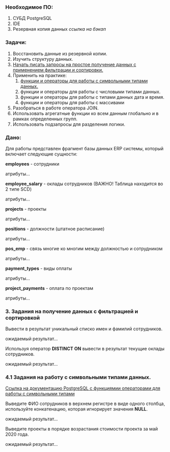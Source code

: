 ### Необходимое ПО:
1. СУБД PostgreSQL
2. IDE
3. Резервная копия данных *ссылка на бэкап*

### Задачи:
1. Восстановить данные из резервной копии.
2. Изучить структуру данных.
3. [Начать писать запросы на простое получение данных с применением фильтрации и сортировки.](#3-задания-на-получение-данных-с-фильтрацией-и-сортировкой)
4. Применить на практике:
    1. [функции и операторы для работы с символьными типами данных.](#41-задания-на-работу-с-символьными-типами-данных)
    2. функции и операторы для работы с числовыми типами данных.
    3. функции и операторы для работы с типами данных дата и время.
    4. функции и операторы для работы с массивами
6. Разобраться в работе оператора JOIN.
7. Использовать агрегатные функции ко всем данным глобально и в рамках определенных групп.
8. Использовать подзапросы для разделения логики.

### Дано:

Для работы представлен фрагмент базы данных ERP системы, который включает следующие сущности:

**employees** - сотрудники

атрибуты...

**employee_salary** - оклады сотрудников (ВАЖНО! Таблица находится во 2 типе SCD)

атрибуты...

**projects** - проекты

атрибуты...

**positions** - должности (штатное расписание)

атрибуты...

**pos_emp** - связь многие ко многим между должностью и сотрудником

атрибуты...

**payment_types** - виды оплаты

атрибуты...

**project_payments** - оплата по проектам

атрибуты...


<a name="Задания на получение данных с фильтрацией и сортировкой"></a>

### 3. Задания на получение данных с фильтрацией и сортировкой

Вывести в результат уникальный списко имен и фамилий сотрудников.

ожидаемый результат...

Используя оператор **DISTINCT ON** вывести в результат текущие оклады сотрудников.

ожидаемый результат...

<a name="Задания на работу с символьными типами данных."></a>

### 4.1 Задания на работу с символьными типами данных.
[Ссылка на документацию PostgreSQL с функциямии операторами для работы с символьными типами](https://postgrespro.ru/docs/postgresql/16/functions-string) 

Выведите ФИО сотрудников в верхнем регистре в виде одного столбца, используйте конкатенацию, которая игнорирует значения **NULL**.

ожидаемый результат...

Выведите проекты в порядке возрастания стоимости проекта за май 2020 года.

ожидаемый результат...
